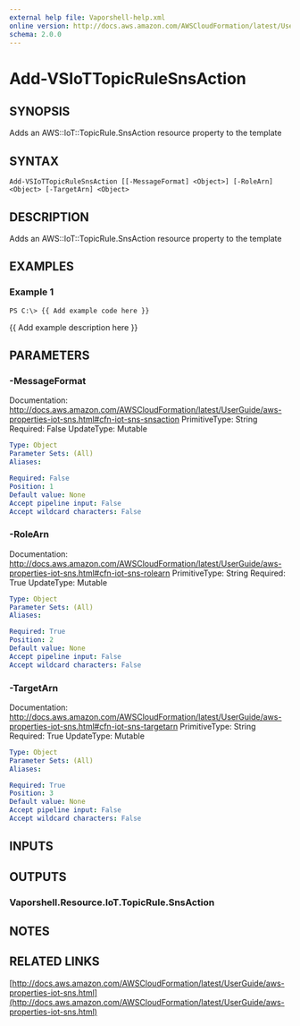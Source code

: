 ```yaml
---
external help file: Vaporshell-help.xml
online version: http://docs.aws.amazon.com/AWSCloudFormation/latest/UserGuide/aws-properties-iot-sns.html
schema: 2.0.0
---
```


# Add-VSIoTTopicRuleSnsAction

## SYNOPSIS
Adds an AWS::IoT::TopicRule.SnsAction resource property to the template

## SYNTAX

```
Add-VSIoTTopicRuleSnsAction [[-MessageFormat] <Object>] [-RoleArn] <Object> [-TargetArn] <Object>
```

## DESCRIPTION
Adds an AWS::IoT::TopicRule.SnsAction resource property to the template

## EXAMPLES

### Example 1
```
PS C:\> {{ Add example code here }}
```

{{ Add example description here }}

## PARAMETERS

### -MessageFormat
Documentation: http://docs.aws.amazon.com/AWSCloudFormation/latest/UserGuide/aws-properties-iot-sns.html#cfn-iot-sns-snsaction
PrimitiveType: String
Required: False
UpdateType: Mutable

```yaml
Type: Object
Parameter Sets: (All)
Aliases: 

Required: False
Position: 1
Default value: None
Accept pipeline input: False
Accept wildcard characters: False
```

### -RoleArn
Documentation: http://docs.aws.amazon.com/AWSCloudFormation/latest/UserGuide/aws-properties-iot-sns.html#cfn-iot-sns-rolearn
PrimitiveType: String
Required: True
UpdateType: Mutable

```yaml
Type: Object
Parameter Sets: (All)
Aliases: 

Required: True
Position: 2
Default value: None
Accept pipeline input: False
Accept wildcard characters: False
```

### -TargetArn
Documentation: http://docs.aws.amazon.com/AWSCloudFormation/latest/UserGuide/aws-properties-iot-sns.html#cfn-iot-sns-targetarn
PrimitiveType: String
Required: True
UpdateType: Mutable

```yaml
Type: Object
Parameter Sets: (All)
Aliases: 

Required: True
Position: 3
Default value: None
Accept pipeline input: False
Accept wildcard characters: False
```

## INPUTS

## OUTPUTS

### Vaporshell.Resource.IoT.TopicRule.SnsAction

## NOTES

## RELATED LINKS

[http://docs.aws.amazon.com/AWSCloudFormation/latest/UserGuide/aws-properties-iot-sns.html](http://docs.aws.amazon.com/AWSCloudFormation/latest/UserGuide/aws-properties-iot-sns.html)

